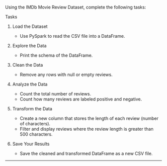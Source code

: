 Using the IMDb Movie Review Dataset, complete the following tasks:

Tasks

1. Load the Dataset 
   - Use PySpark to read the CSV file into a DataFrame.

2. Explore the Data  
   - Print the schema of the DataFrame.

3. Clean the Data  
   - Remove any rows with null or empty reviews.

4. Analyze the Data  
   - Count the total number of reviews.  
   - Count how many reviews are labeled positive and negative.

5. Transform the Data
   - Create a new column that stores the length of each review (number of characters).  
   - Filter and display reviews where the review length is greater than 500 characters.

6. Save Your Results
   - Save the cleaned and transformed DataFrame as a new CSV file.

---
